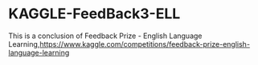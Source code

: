 # KAGGLE-FeedBack3-ELL
This is a conclusion of Feedback Prize - English Language Learning,https://www.kaggle.com/competitions/feedback-prize-english-language-learning
